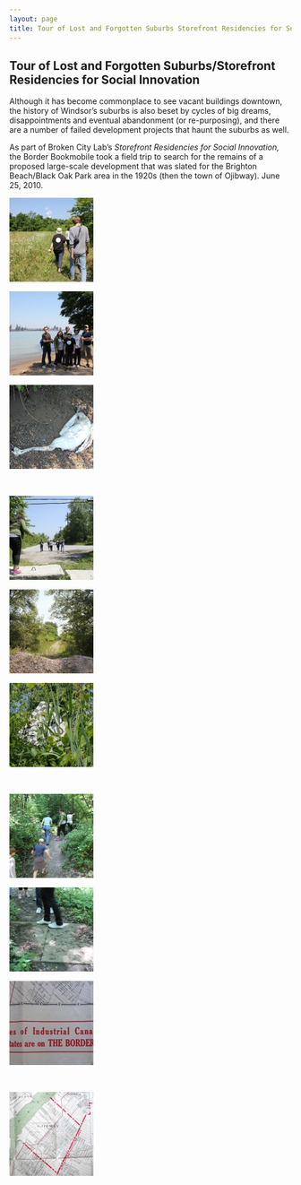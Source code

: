 ```yaml
---
layout: page
title: Tour of Lost and Forgotten Suburbs Storefront Residencies for Social Innovation
---
```


<div class="page-header">
  <h2>Tour of Lost and Forgotten Suburbs/Storefront Residencies for Social Innovation</h2>
</div>
  <p>Although it has become commonplace to see vacant buildings downtown, the history of Windsor’s suburbs is also beset by cycles of big dreams, disappointments and eventual abandonment (or re-purposing), and there are a number of failed development projects that haunt the suburbs as well.</p>
<p>As part of Broken City Lab’s<i> Storefront Residencies for Social Innovation,</i> the Border Bookmobile took a field trip to search for the remains of a proposed large-scale development that was slated for the Brighton Beach/Black Oak Park area in the 1920s (then the town of Ojibway). June 25, 2010.</p>

<div id='gallery-1' class='gallery galleryid-186 gallery-columns-3 gallery-size-thumbnail'><dl class='gallery-item'>
  <dt class='gallery-icon landscape'>
    <a href='/assets/img/Section3C1-1024x682.jpg' title="Section3C1" data-rl_title="Section3C1" class="rl-gallery-link" data-rl_caption="" data-rel="lightbox-gallery-1"><img width="150" height="150" src="/assets/img/Section3C1-150x150.jpg" class="attachment-thumbnail size-thumbnail" alt="" loading="lazy" /></a>
  </dt></dl><dl class='gallery-item'>
  <dt class='gallery-icon landscape'>
    <a href='/assets/img/Section3C2-1024x682.jpg' title="Section3C2" data-rl_title="Section3C2" class="rl-gallery-link" data-rl_caption="" data-rel="lightbox-gallery-1"><img width="150" height="150" src="/assets/img/Section3C2-150x150.jpg" class="attachment-thumbnail size-thumbnail" alt="" loading="lazy" /></a>
  </dt></dl><dl class='gallery-item'>
  <dt class='gallery-icon landscape'>
    <a href='/assets/img/Section3C3-1024x682.jpg' title="Section3C3" data-rl_title="Section3C3" class="rl-gallery-link" data-rl_caption="" data-rel="lightbox-gallery-1"><img width="150" height="150" src="/assets/img/Section3C3-150x150.jpg" class="attachment-thumbnail size-thumbnail" alt="" loading="lazy" /></a>
  </dt></dl><br style="clear: both" /><dl class='gallery-item'>
  <dt class='gallery-icon landscape'>
    <a href='/assets/img/Section3C4-1024x819.jpg' title="Section3C4" data-rl_title="Section3C4" class="rl-gallery-link" data-rl_caption="" data-rel="lightbox-gallery-1"><img width="150" height="150" src="/assets/img/Section3C4-150x150.jpg" class="attachment-thumbnail size-thumbnail" alt="" loading="lazy" /></a>
  </dt></dl><dl class='gallery-item'>
  <dt class='gallery-icon landscape'>
    <a href='/assets/img/Section3C5-1024x682.jpg' title="Section3C5" data-rl_title="Section3C5" class="rl-gallery-link" data-rl_caption="" data-rel="lightbox-gallery-1"><img width="150" height="150" src="/assets/img/Section3C5-150x150.jpg" class="attachment-thumbnail size-thumbnail" alt="" loading="lazy" /></a>
  </dt></dl><dl class='gallery-item'>
  <dt class='gallery-icon landscape'>
    <a href='/assets/img/Section3C6-1024x682.jpg' title="Section3C6" data-rl_title="Section3C6" class="rl-gallery-link" data-rl_caption="" data-rel="lightbox-gallery-1"><img width="150" height="150" src="/assets/img/Section3C6-150x150.jpg" class="attachment-thumbnail size-thumbnail" alt="" loading="lazy" /></a>
  </dt></dl><br style="clear: both" /><dl class='gallery-item'>
  <dt class='gallery-icon portrait'>
    <a href='/assets/img/section3C7-682x1024.jpg' title="section3C7" data-rl_title="section3C7" class="rl-gallery-link" data-rl_caption="" data-rel="lightbox-gallery-1"><img width="150" height="150" src="/assets/img/section3C7-150x150.jpg" class="attachment-thumbnail size-thumbnail" alt="" loading="lazy" /></a>
  </dt></dl><dl class='gallery-item'>
  <dt class='gallery-icon landscape'>
    <a href='/assets/img/Section3C8-1024x682.jpg' title="Section3C8" data-rl_title="Section3C8" class="rl-gallery-link" data-rl_caption="" data-rel="lightbox-gallery-1"><img width="150" height="150" src="/assets/img/Section3C8-150x150.jpg" class="attachment-thumbnail size-thumbnail" alt="" loading="lazy" /></a>
  </dt></dl><dl class='gallery-item'>
  <dt class='gallery-icon landscape'>
    <a href='/assets/img/Section3C9-1024x617.jpg' title="Section3C9" data-rl_title="Section3C9" class="rl-gallery-link" data-rl_caption="" data-rel="lightbox-gallery-1"><img width="150" height="150" src="/assets/img/Section3C9-150x150.jpg" class="attachment-thumbnail size-thumbnail" alt="" loading="lazy" /></a>
  </dt></dl><br style="clear: both" /><dl class='gallery-item'>
  <dt class='gallery-icon landscape'>
    <a href='/assets/img/Section3C10-1024x778.jpg' title="Section3C10" data-rl_title="Section3C10" class="rl-gallery-link" data-rl_caption="" data-rel="lightbox-gallery-1"><img width="150" height="150" src="/assets/img/Section3C10-150x150.jpg" class="attachment-thumbnail size-thumbnail" alt="" loading="lazy" /></a>
  </dt></dl>
  <br style='clear: both' />
</div>
